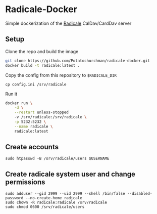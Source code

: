 # Radicale-Docker

Simple dockerization of the [Radicale](https://radicale.org/2.1.html) CalDav/CardDav server

## Setup

Clone the repo and build the image
```bash
git clone https://github.com/Potatochurchman/radicale-docker.git
docker build -t radicale:latest .
```

Copy the config from this repository to `$RADICALE_DIR`
```
cp config.ini /srv/radicale
```

Run it
```bash
docker run \
    -d \
    --restart unless-stopped
    -v /srv/radicale:/srv/radicale \
    -p 5232:5232 \
    --name radicale \
    radicale:latest
```

## Create accounts

```
sudo htpasswd -B /srv/radicale/users $USERNAME
```

## Create radicale system user and change permissions

```
sudo adduser --gid 2999 --uid 2999 --shell /bin/false --disabled-password --no-create-home radicale
sudo chown -R radicale:radicale /srv/radicale
sudo chmod 0600 /srv/radicale/users
```
